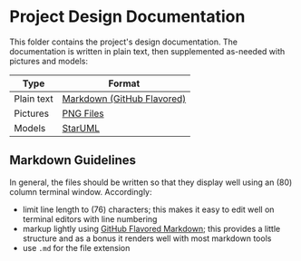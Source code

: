 # Project Design Documentation

This folder contains the project's design documentation. The documentation
is written in plain text, then supplemented as-needed with pictures and
models:

Type        | Format
----------- | --------------------------------
Plain text  | [Markdown (GitHub Flavored)][1]
Pictures    | [PNG Files][2]
Models      | [StarUML][3]

## Markdown Guidelines

In general, the files should be written so that they display well using an
(80) column terminal window. Accordingly:

- limit line length to (76) characters; this makes it easy to edit well on
  terminal editors with line numbering
- markup lightly using [GitHub Flavored Markdown][1]; this provides a little
  structure and as a bonus it renders well with most markdown tools
- use `.md` for the file extension


[1]: https://github.github.com/gfm/
[2]: https://en.wikipedia.org/wiki/Portable_Network_Graphics
[3]: http://staruml.io
